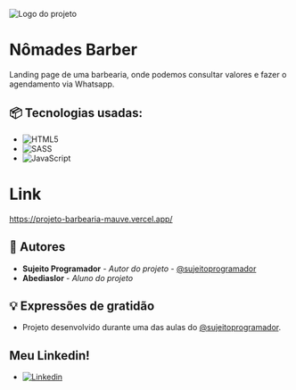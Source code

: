 
![Logo do projeto](https://i.imgur.com/Eyozhv2.png)

# Nômades Barber

Landing page de uma barbearia, onde podemos consultar valores e fazer o agendamento via Whatsapp.


## 📦 Tecnologias usadas:

* ![HTML5](https://img.shields.io/badge/html5-%23E34F26.svg?style=for-the-badge&logo=html5&logoColor=white)
* ![SASS](https://img.shields.io/badge/SASS-hotpink.svg?style=for-the-badge&logo=SASS&logoColor=white)
* ![JavaScript](https://img.shields.io/badge/javascript-%23323330.svg?style=for-the-badge&logo=javascript&logoColor=%23F7DF1E)


# Link

https://projeto-barbearia-mauve.vercel.app/


## 👷 Autores

* **Sujeito Programador** - *Autor do projeto* - [@sujeitoprogramador](https://github.com/devfraga)
* **Abediaslor** - *Aluno do projeto*  


## 💡 Expressões de gratidão

* Projeto desenvolvido durante uma das aulas do [@sujeitoprogramador](https://github.com/devfraga).

## Meu Linkedin!
* [![Linkedin](https://img.shields.io/badge/LinkedIn-0077B5?style=for-the-badge&logo=linkedin&logoColor=white)](https://www.linkedin.com/in/abedias-ribeiro-2b33b426b)

